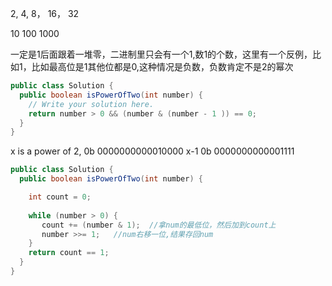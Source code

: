 2, 4, 8， 16， 32

10
100
1000

一定是1后面跟着一堆零，二进制里只会有一个1,数1的个数，这里有一个反例，比如1，比如最高位是1其他位都是0,这种情况是负数，负数肯定不是2的幂次






```java
public class Solution {
  public boolean isPowerOfTwo(int number) {
    // Write your solution here.
    return number > 0 && (number & (number - 1 )) == 0;
  }
}
```
x is a power of 2, 0b 0000000000010000
 x-1               0b 0000000000001111
  


```java
public class Solution {
  public boolean isPowerOfTwo(int number) {

    int count = 0;
   
    while (number > 0) {
       count += (number & 1);  //拿num的最低位，然后加到count上
       number >>= 1;   //num右移一位,结果存回num
    }
    return count == 1;
  }
}


```